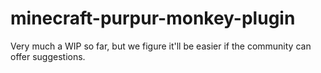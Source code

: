 # minecraft-purpur-monkey-plugin
Very much a WIP so far, but we figure it'll be easier if the community can offer suggestions.
